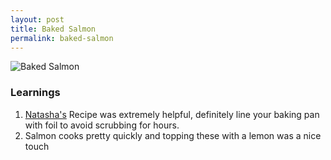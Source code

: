 ```yaml
---
layout: post
title: Baked Salmon
permalink: baked-salmon
---
```


![Baked Salmon](http://rad-dish.es/img/salmon/salmon-1.jpg "Baked Salmon")

### Learnings
1. [Natasha's](http://natashaskitchen.com/2012/06/08/baked-salmon-with-garlic-and-dijon/) Recipe was extremely helpful, definitely line your baking pan with foil to avoid scrubbing for hours.
2. Salmon cooks pretty quickly and topping these with a lemon was a nice touch
